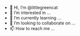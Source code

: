 - 👋 Hi, I’m @littlegreencat
- 👀 I’m interested in ...
- 🌱 I’m currently learning ...
- 💞️ I’m looking to collaborate on ...
- 📫 How to reach me ...

<!---
littlegreencat/littlegreencat is a ✨ special ✨ repository because its `README.md` (this file) appears on your GitHub profile.
You can click the Preview link to take a look at your changes.
--->
